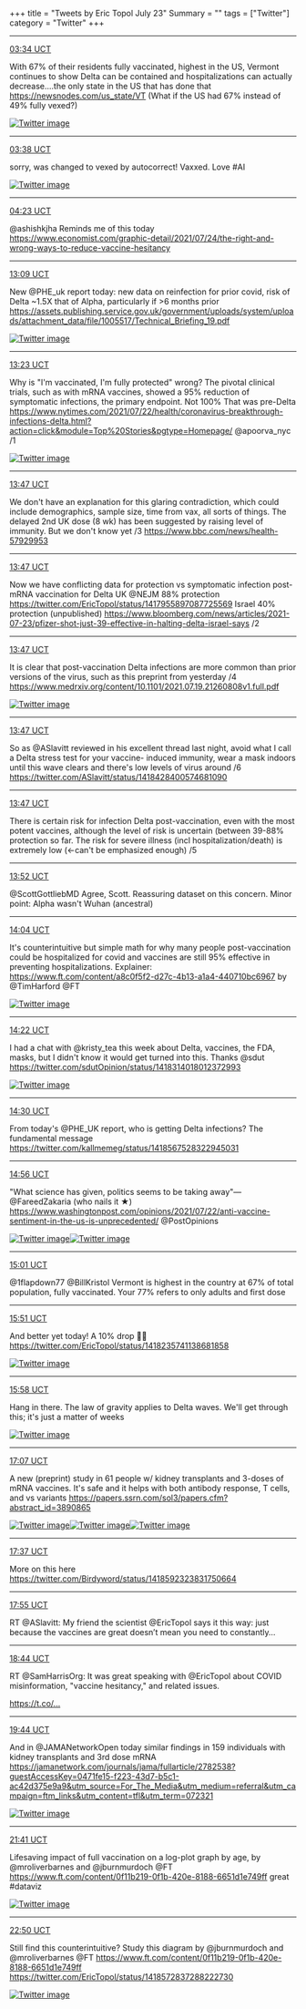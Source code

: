 +++
title = "Tweets by Eric Topol July 23"
Summary = ""
tags = ["Twitter"]
category = "Twitter"
+++


---

<a href="https://twitter.com/erictopol/status/1418414238113026053" target="_blank" rel="noreferer">03:34 UCT</a>

With 67% of their residents fully vaccinated, highest in the US, Vermont continues to show Delta can be contained and hospitalizations can actually decrease....the only state in the US that has done that
https://newsnodes.com/us_state/VT
(What if the US had 67% instead of 49% fully vexed?) 

<a href="E683pPyUUAEtGLQ.jpg"  ><img src="E683pPyUUAEtGLQ.jpg" alt="Twitter image" ></img></a>

---

<a href="https://twitter.com/erictopol/status/1418415230132969474" target="_blank" rel="noreferer">03:38 UCT</a>

sorry, was changed to vexed by autocorrect! Vaxxed. Love #AI 

<a href="E685BD0VoAEFRXR.jpg"  ><img src="E685BD0VoAEFRXR.jpg" alt="Twitter image" ></img></a>

---

<a href="https://twitter.com/erictopol/status/1418426634823114753" target="_blank" rel="noreferer">04:23 UCT</a>

@ashishkjha Reminds me of this today https://www.economist.com/graphic-detail/2021/07/24/the-right-and-wrong-ways-to-reduce-vaccine-hesitancy



---

<a href="https://twitter.com/erictopol/status/1418558797102993411" target="_blank" rel="noreferer">13:09 UCT</a>

New @PHE_uk report today: new data on reinfection for prior covid, risk of Delta ~1.5X that of Alpha, particularly if &gt;6 months prior https://assets.publishing.service.gov.uk/government/uploads/system/uploads/attachment_data/file/1005517/Technical_Briefing_19.pdf 

<a href="E6-7Y4sVkAQ7Rip.jpg"  ><img src="E6-7Y4sVkAQ7Rip.jpg" alt="Twitter image" ></img></a>

---

<a href="https://twitter.com/erictopol/status/1418562402946228236" target="_blank" rel="noreferer">13:23 UCT</a>

Why is "I'm vaccinated, I'm fully protected" wrong?
The pivotal clinical trials, such as with mRNA vaccines, showed a 95% reduction of symptomatic infections, the primary endpoint. Not 100%
That was pre-Delta
https://www.nytimes.com/2021/07/22/health/coronavirus-breakthrough-infections-delta.html?action=click&module=Top%20Stories&pgtype=Homepage/ @apoorva_nyc /1 

<a href="E6--kYQVIAE8Avn.jpg"  ><img src="E6--kYQVIAE8Avn.jpg" alt="Twitter image" ></img></a>

---

<a href="https://twitter.com/erictopol/status/1418568439518568456" target="_blank" rel="noreferer">13:47 UCT</a>

We don't have an explanation for this glaring contradiction, which could include demographics, sample size, time from vax, all sorts of things. The delayed 2nd UK dose (8 wk) has been suggested by raising level of immunity. But we don't know yet /3
https://www.bbc.com/news/health-57929953



---

<a href="https://twitter.com/erictopol/status/1418568438025318405" target="_blank" rel="noreferer">13:47 UCT</a>

Now we have conflicting data for protection vs symptomatic infection post-mRNA vaccination for Delta
UK @NEJM 88% protection
https://twitter.com/EricTopol/status/1417955897087725569
Israel 40% protection (unpublished)
https://www.bloomberg.com/news/articles/2021-07-23/pfizer-shot-just-39-effective-in-halting-delta-israel-says /2



---

<a href="https://twitter.com/erictopol/status/1418568444459454464" target="_blank" rel="noreferer">13:47 UCT</a>

It is clear that post-vaccination Delta infections are more common than prior versions of the virus, such as this preprint from yesterday /4 https://www.medrxiv.org/content/10.1101/2021.07.19.21260808v1.full.pdf 

<a href="E6_B80QVEAQez1p.jpg"  ><img src="E6_B80QVEAQez1p.jpg" alt="Twitter image" ></img></a>

---

<a href="https://twitter.com/erictopol/status/1418568448129396736" target="_blank" rel="noreferer">13:47 UCT</a>

So as @ASlavitt reviewed in his excellent thread last night, avoid what I call a Delta stress test for your vaccine- induced immunity, wear a mask indoors until this wave clears and there's low levels of virus around /6
https://twitter.com/ASlavitt/status/1418428400574681090



---

<a href="https://twitter.com/erictopol/status/1418568446799872000" target="_blank" rel="noreferer">13:47 UCT</a>

There is certain risk for infection Delta post-vaccination, even with the most potent vaccines, although the level of risk is uncertain (between 39-88% protection so far. The risk for severe illness (incl hospitalization/death) is extremely low (&lt;-can't be emphasized enough) /5



---

<a href="https://twitter.com/erictopol/status/1418569831297687553" target="_blank" rel="noreferer">13:52 UCT</a>

@ScottGottliebMD Agree, Scott. Reassuring dataset on this concern. Minor point: Alpha wasn't Wuhan (ancestral)



---

<a href="https://twitter.com/erictopol/status/1418572837288222730" target="_blank" rel="noreferer">14:04 UCT</a>

It's counterintuitive but simple math for why many people post-vaccination could be hospitalized for covid and vaccines are still 95% effective in preventing hospitalizations. Explainer: https://www.ft.com/content/a8c0f5f2-d27c-4b13-a1a4-440710bc6967 by @TimHarford @FT 

<a href="E6_IAdmVkAEZusd.jpg"  ><img src="E6_IAdmVkAEZusd.jpg" alt="Twitter image" ></img></a>

---

<a href="https://twitter.com/erictopol/status/1418577210437378075" target="_blank" rel="noreferer">14:22 UCT</a>

I had a chat with @kristy_tea this week about Delta, vaccines, the FDA, masks, but I didn't know it would get turned into this. Thanks @sdut  https://twitter.com/sdutOpinion/status/1418314018012372993

<a href="E6_LeOxUcAcA_px.jpg"  ><img src="E6_LeOxUcAcA_px.jpg" alt="Twitter image" ></img></a>

---

<a href="https://twitter.com/erictopol/status/1418579374094225419" target="_blank" rel="noreferer">14:30 UCT</a>

From today's @PHE_UK report, who is getting Delta infections? The fundamental message https://twitter.com/kallmemeg/status/1418567528322945031



---

<a href="https://twitter.com/erictopol/status/1418585725411364872" target="_blank" rel="noreferer">14:56 UCT</a>

"What science has given, politics seems to be taking away"—@FareedZakaria (who nails it ★)
https://www.washingtonpost.com/opinions/2021/07/22/anti-vaccine-sentiment-in-the-us-is-unprecedented/
@PostOpinions 

<a href="E6_Sm0IUcAIf4eu.jpg"  ><img src="E6_Sm0IUcAIf4eu.jpg" alt="Twitter image" ></img></a><a href="E6_Soj9VkAMqO0R.jpg"  ><img src="E6_Soj9VkAMqO0R.jpg" alt="Twitter image" ></img></a>

---

<a href="https://twitter.com/erictopol/status/1418587094990028805" target="_blank" rel="noreferer">15:01 UCT</a>

@1flapdown77 @BillKristol Vermont is highest in the country at 67% of total population, fully vaccinated. Your 77% refers to only adults and first dose



---

<a href="https://twitter.com/erictopol/status/1418599773053980674" target="_blank" rel="noreferer">15:51 UCT</a>

And better yet today! A 10% drop 🙏🙏  https://twitter.com/EricTopol/status/1418235741138681858

<a href="E6_g5GkVkAMB3bO.jpg"  ><img src="E6_g5GkVkAMB3bO.jpg" alt="Twitter image" ></img></a>

---

<a href="https://twitter.com/erictopol/status/1418601456316280838" target="_blank" rel="noreferer">15:58 UCT</a>

Hang in there.
The law of gravity applies to Delta waves.
We'll get through this; it's just a matter of weeks 

<a href="E6_h7FHUcAMSUsq.jpg"  ><img src="E6_h7FHUcAMSUsq.jpg" alt="Twitter image" ></img></a>

---

<a href="https://twitter.com/erictopol/status/1418618678069764096" target="_blank" rel="noreferer">17:07 UCT</a>

A new (preprint) study in 61 people w/ kidney transplants and  3-doses of mRNA vaccines. It's safe and it helps with both antibody response, T cells, and vs variants 
https://papers.ssrn.com/sol3/papers.cfm?abstract_id=3890865 

<a href="E6_x3AuUUAAoHmL.jpg"  ><img src="E6_x3AuUUAAoHmL.jpg" alt="Twitter image" ></img></a><a href="E6_x4UjVgAMOOyp.jpg"  ><img src="E6_x4UjVgAMOOyp.jpg" alt="Twitter image" ></img></a><a href="E6_x64kVkAIYZ_0.jpg"  ><img src="E6_x64kVkAIYZ_0.jpg" alt="Twitter image" ></img></a>

---

<a href="https://twitter.com/erictopol/status/1418626369253101574" target="_blank" rel="noreferer">17:37 UCT</a>

More on this here
https://twitter.com/Birdyword/status/1418592323831750664



---

<a href="https://twitter.com/erictopol/status/1418630949726654466" target="_blank" rel="noreferer">17:55 UCT</a>

RT @ASlavitt: My friend the scientist @EricTopol says it this way: just because the vaccines are great doesn’t mean you need to constantly…



---

<a href="https://twitter.com/erictopol/status/1418643203520008193" target="_blank" rel="noreferer">18:44 UCT</a>

RT @SamHarrisOrg: It was great speaking with @EricTopol about COVID misinformation, "vaccine hesitancy," and related issues.

https://t.co/…



---

<a href="https://twitter.com/erictopol/status/1418658327764955137" target="_blank" rel="noreferer">19:44 UCT</a>

And in @JAMANetworkOpen today similar findings in 159 individuals with kidney transplants and 3rd dose mRNA
https://jamanetwork.com/journals/jama/fullarticle/2782538?guestAccessKey=0471fe15-f223-43d7-b5c1-ac42d375e9a9&utm_source=For_The_Media&utm_medium=referral&utm_campaign=ftm_links&utm_content=tfl&utm_term=072321 

<a href="E7AWNtdVkAMUXgi.jpg"  ><img src="E7AWNtdVkAMUXgi.jpg" alt="Twitter image" ></img></a>

---

<a href="https://twitter.com/erictopol/status/1418687703814529027" target="_blank" rel="noreferer">21:41 UCT</a>

Lifesaving impact of full vaccination on a log-plot graph by age, by @mroliverbarnes and @jburnmurdoch @FT
https://www.ft.com/content/0f11b219-0f1b-420e-8188-6651d1e749ff great #dataviz 

<a href="E7AwP0_VgAUHht7.jpg"  ><img src="E7AwP0_VgAUHht7.jpg" alt="Twitter image" ></img></a>

---

<a href="https://twitter.com/erictopol/status/1418705030006198282" target="_blank" rel="noreferer">22:50 UCT</a>

Still find this counterintuitive?
Study this diagram by @jburnmurdoch and @mroliverbarnes @FT https://www.ft.com/content/0f11b219-0f1b-420e-8188-6651d1e749ff  https://twitter.com/EricTopol/status/1418572837288222730

<a href="E7BAiFtVgAEYWHE.jpg"  ><img src="E7BAiFtVgAEYWHE.jpg" alt="Twitter image" ></img></a>